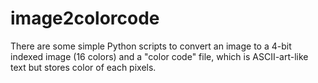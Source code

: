 # image2colorcode
There are some simple Python scripts to convert an image to a 4-bit indexed image (16 colors) and a "color code" file, which is ASCII-art-like text but stores color of each pixels.
